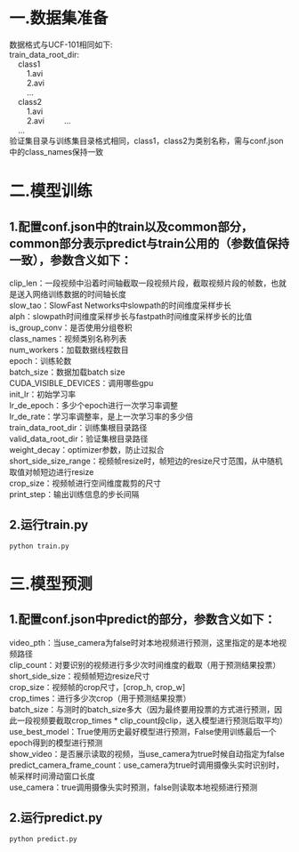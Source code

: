 # 一.数据集准备  
数据格式与UCF-101相同如下:  
train_data_root_dir:  
&nbsp;&nbsp;&nbsp;&nbsp;class1  
&nbsp;&nbsp;&nbsp;&nbsp;&nbsp;&nbsp;&nbsp;&nbsp;1.avi  
&nbsp;&nbsp;&nbsp;&nbsp;&nbsp;&nbsp;&nbsp;&nbsp;2.avi  
&nbsp;&nbsp;&nbsp;&nbsp;&nbsp;&nbsp;&nbsp;&nbsp;...  
&nbsp;&nbsp;&nbsp;&nbsp;class2  
&nbsp;&nbsp;&nbsp;&nbsp;&nbsp;&nbsp;&nbsp;&nbsp;1.avi  
&nbsp;&nbsp;&nbsp;&nbsp;&nbsp;&nbsp;&nbsp;&nbsp;2.avi
&nbsp;&nbsp;&nbsp;&nbsp;&nbsp;&nbsp;&nbsp;&nbsp;...  
&nbsp;&nbsp;&nbsp;&nbsp;...  
验证集目录与训练集目录格式相同，class1，class2为类别名称，需与conf.json中的class_names保持一致  
  
# 二.模型训练  
## 1.配置conf.json中的train以及common部分，common部分表示predict与train公用的（参数值保持一致），参数含义如下：  
clip_len：一段视频中沿着时间轴截取一段视频片段，截取视频片段的帧数，也就是送入网络训练数据的时间轴长度  
slow_tao：SlowFast Networks中slowpath的时间维度采样步长  
alph：slowpath时间维度采样步长与fastpath时间维度采样步长的比值  
is_group_conv：是否使用分组卷积  
class_names：视频类别名称列表  
num_workers：加载数据线程数目  
epoch：训练轮数  
batch_size：数据加载batch size  
CUDA_VISIBLE_DEVICES：调用哪些gpu  
init_lr：初始学习率  
lr_de_epoch：多少个epoch进行一次学习率调整  
lr_de_rate：学习率调整率，是上一次学习率的多少倍  
train_data_root_dir：训练集根目录路径  
valid_data_root_dir：验证集根目录路径  
weight_decay：optimizer参数，防止过拟合  
short_side_size_range：视频帧resize时，帧短边的resize尺寸范围，从中随机取值对帧短边进行resize  
crop_size：视频帧进行空间维度裁剪的尺寸  
print_step：输出训练信息的步长间隔  
## 2.运行train.py  
```
python train.py
```
 
# 三.模型预测
## 1.配置conf.json中predict的部分，参数含义如下：  
video_pth：当use_camera为false时对本地视频进行预测，这里指定的是本地视频路径  
clip_count：对要识别的视频进行多少次时间维度的截取（用于预测结果投票）  
short_side_size：视频帧短边resize尺寸  
crop_size：视频帧的crop尺寸，[crop_h, crop_w]  
crop_times：进行多少次crop（用于预测结果投票）  
batch_size：与测时的batch_size多大（因为最终要用投票的方式进行预测，因此一段视频要截取crop_times * clip_count段clip，送入模型进行预测后取平均）  
use_best_model：True使用历史最好模型进行预测，False使用训练最后一个epoch得到的模型进行预测  
show_video：是否展示读取的视频，当use_camera为true时候自动指定为false  
predict_camera_frame_count：use_camera为true时调用摄像头实时识别时，帧采样时间滑动窗口长度  
use_camera：true调用摄像头实时预测，false则读取本地视频进行预测  
## 2.运行predict.py  
```
python predict.py
```

